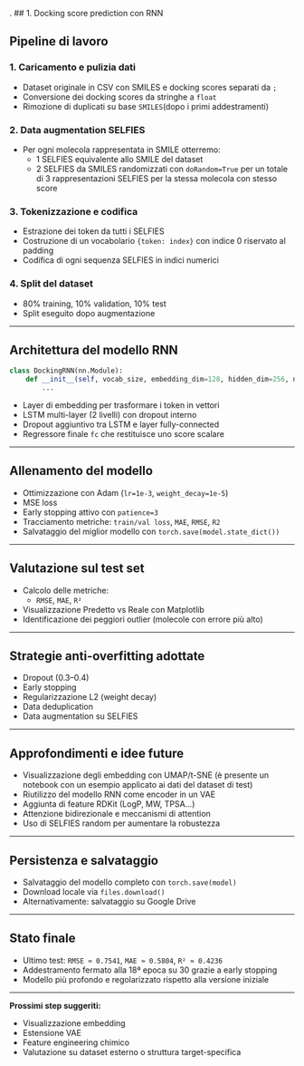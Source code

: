 . ## 1. Docking score prediction con RNN

## Pipeline di lavoro

### 1. **Caricamento e pulizia dati**
- Dataset originale in CSV con SMILES e docking scores separati da `;`
- Conversione dei docking scores da stringhe a `float`
- Rimozione di duplicati su base `SMILES`(dopo i primi addestramenti) 


### 2. **Data augmentation SELFIES**
- Per ogni molecola rappresentata in SMILE otterremo:
  + 1 SELFIES equivalente allo SMILE del dataset  
  + 2 SELFIES da SMILES randomizzati con `doRandom=True`
per un totale di 3 rappresentazioni SELFIES per la stessa molecola con  stesso score 


### 3. **Tokenizzazione e codifica**
- Estrazione dei token da tutti i SELFIES
- Costruzione di un vocabolario `{token: index}` con indice 0 riservato al padding
- Codifica di ogni sequenza SELFIES in indici numerici

### 4. **Split del dataset**
- 80% training, 10% validation, 10% test
- Split eseguito dopo augmentazione

---

## Architettura del modello RNN

```python
class DockingRNN(nn.Module):
    def __init__(self, vocab_size, embedding_dim=128, hidden_dim=256, num_layers=2, dropout=0.3):
        ...
```

- Layer di embedding per trasformare i token in vettori
- LSTM multi-layer (2 livelli) con dropout interno
- Dropout aggiuntivo tra LSTM e layer fully-connected
- Regressore finale `fc` che restituisce uno score scalare

---

## Allenamento del modello

- Ottimizzazione con Adam (`lr=1e-3`, `weight_decay=1e-5`)
- MSE loss
- Early stopping attivo con `patience=3`
- Tracciamento metriche: `train/val loss`, `MAE`, `RMSE`, `R2`
- Salvataggio del miglior modello con `torch.save(model.state_dict())`

---

## Valutazione sul test set

- Calcolo delle metriche:
  - `RMSE`, `MAE`, `R²`
- Visualizzazione Predetto vs Reale con Matplotlib
- Identificazione dei peggiori outlier (molecole con errore più alto)

---

## Strategie anti-overfitting adottate

- Dropout (0.3–0.4)
- Early stopping
- Regularizzazione L2 (weight decay)
- Data deduplication
- Data augmentation su SELFIES

---

## Approfondimenti e idee future

- Visualizzazione degli embedding con UMAP/t-SNE (è presente un notebook con un esempio applicato ai dati del dataset di test)
- Riutilizzo del modello RNN come encoder in un VAE
- Aggiunta di feature RDKit (LogP, MW, TPSA...)
- Attenzione bidirezionale e meccanismi di attention
- Uso di SELFIES random per aumentare la robustezza

---

## Persistenza e salvataggio

- Salvataggio del modello completo con `torch.save(model)`
- Download locale via `files.download()`
- Alternativamente: salvataggio su Google Drive

---

## Stato finale

- Ultimo test: `RMSE ≈ 0.7541`, `MAE ≈ 0.5804`, `R² ≈ 0.4236`
- Addestramento fermato alla 18ª epoca su 30 grazie a early stopping
- Modello più profondo e regolarizzato rispetto alla versione iniziale

---

**Prossimi step suggeriti:**
- Visualizzazione embedding
- Estensione VAE
- Feature engineering chimico
- Valutazione su dataset esterno o struttura target-specifica

